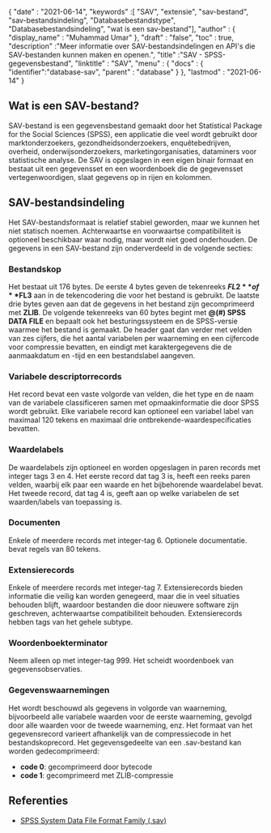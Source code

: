 {
  "date" : "2021-06-14",
  "keywords" :[ "SAV", "extensie", "sav-bestand", "sav-bestandsindeling", "Databasebestandstype", "Databasebestandsindeling", "wat is een sav-bestand"],
  "author" : {
    "display_name" : "Muhammad Umar"
},
  "draft" : "false",
  "toc" : true,
  "description" :"Meer informatie over SAV-bestandsindelingen en API's die SAV-bestanden kunnen maken en openen.",
  "title" :"SAV - SPSS-gegevensbestand",
  "linktitle" : "SAV",
  "menu" : {
    "docs" : {
      "identifier":"database-sav",
      "parent" : "database"
}
},
  "lastmod" : "2021-06-14"
}

## Wat is een SAV-bestand?
SAV-bestand is een gegevensbestand gemaakt door het Statistical Package for the Social Sciences (SPSS), een applicatie die veel wordt gebruikt door marktonderzoekers, gezondheidsonderzoekers, enquêtebedrijven, overheid, onderwijsonderzoekers, marketingorganisaties, dataminers voor statistische analyse. De SAV is opgeslagen in een eigen binair formaat en bestaat uit een gegevensset en een woordenboek die de gegevensset vertegenwoordigen, slaat gegevens op in rijen en kolommen.

## SAV-bestandsindeling
Het SAV-bestandsformaat is relatief stabiel geworden, maar we kunnen het niet statisch noemen. Achterwaartse en voorwaartse compatibiliteit is optioneel beschikbaar waar nodig, maar wordt niet goed onderhouden. De gegevens in een SAV-bestand zijn onderverdeeld in de volgende secties:

### Bestandskop
Het bestaat uit 176 bytes. De eerste 4 bytes geven de tekenreeks **$FL2** of **$FL3** aan in de tekencodering die voor het bestand is gebruikt. De laatste drie bytes geven aan dat de gegevens in het bestand zijn gecomprimeerd met **ZLIB**. De volgende tekenreeks van 60 bytes begint met **@(#) SPSS DATA FILE** en bepaalt ook het besturingssysteem en de SPSS-versie waarmee het bestand is gemaakt. De header gaat dan verder met velden van zes cijfers, die het aantal variabelen per waarneming en een cijfercode voor compressie bevatten, en eindigt met karaktergegevens die de aanmaakdatum en -tijd en een bestandslabel aangeven.
### Variabele descriptorrecords
Het record bevat een vaste volgorde van velden, die het type en de naam van de variabele classificeren samen met opmaakinformatie die door SPSS wordt gebruikt. Elke variabele record kan optioneel een variabel label van maximaal 120 tekens en maximaal drie ontbrekende-waardespecificaties bevatten.
### Waardelabels
De waardelabels zijn optioneel en worden opgeslagen in paren records met integer tags 3 en 4. Het eerste record dat tag 3 is, heeft een reeks paren velden, waarbij elk paar een waarde en het bijbehorende waardelabel bevat. Het tweede record, dat tag 4 is, geeft aan op welke variabelen de set waarden/labels van toepassing is.
### Documenten
Enkele of meerdere records met integer-tag 6. Optionele documentatie. bevat regels van 80 tekens.
### Extensierecords
Enkele of meerdere records met integer-tag 7. Extensierecords bieden informatie die veilig kan worden genegeerd, maar die in veel situaties behouden blijft, waardoor bestanden die door nieuwere software zijn geschreven, achterwaartse compatibiliteit behouden. Extensierecords hebben tags van het gehele subtype.
### Woordenboekterminator
Neem alleen op met integer-tag 999. Het scheidt woordenboek van gegevensobservaties.
### Gegevenswaarnemingen
Het wordt beschouwd als gegevens in volgorde van waarneming, bijvoorbeeld alle variabele waarden voor de eerste waarneming, gevolgd door alle waarden voor de tweede waarneming, enz. Het formaat van het gegevensrecord varieert afhankelijk van de compressiecode in het bestandskoprecord. Het gegevensgedeelte van een .sav-bestand kan worden gedecomprimeerd:
- **code 0**: gecomprimeerd door bytecode
- **code 1**: gecomprimeerd met ZLIB-compressie
 







## Referenties ##

* [SPSS System Data File Format Family (.sav)](https://www.loc.gov/preservation/digital/formats/fdd/fdd000469.shtml)

